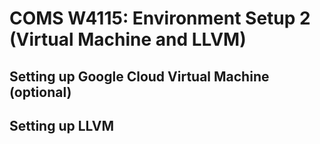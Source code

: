 # COMS W4115: Environment Setup 2 (Virtual Machine and LLVM)

## Setting up Google Cloud Virtual Machine (optional)


## Setting up LLVM


